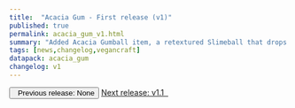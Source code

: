 ```yaml
---
title:  "Acacia Gum - First release (v1)"
published: true
permalink: acacia_gum_v1.html
summary: "Added Acacia Gumball item, a retextured Slimeball that drops when stripping acacia logs. Fortune enchantment increases the drops. Optional vegancraft features."
tags: [news,changelog,vegancraft]
datapack: acacia_gum
changelog: v1
---
```


<div class="btn-group">
    <button type="button" class="btn btn-default disabled"><i class="fa fa-caret-left"></i>&nbsp; Previous release: None</button>
    <a href="acacia_gum_v1.1.html" role="button" class="btn btn-primary">Next release: v1.1 &nbsp;<i class="fa fa-caret-right"></i></a>
</div>
